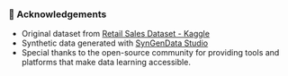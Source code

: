 ### 📌 Acknowledgements  

- Original dataset from [Retail Sales Dataset - Kaggle](https://www.kaggle.com/datasets/mohammadtalib786/retail-sales-dataset)  
- Synthetic data generated with [SynGenData Studio](https://studio.syngendata.ai/)  
- Special thanks to the open-source community for providing tools and platforms that make data learning accessible.  